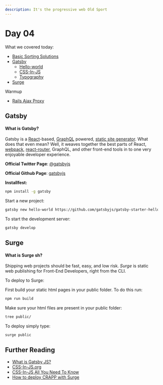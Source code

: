```yaml
---
description: It's the progressive web Old Sport
---
```


# Day 04

What we covered today:

* [Basic Sorting Solutions](https://github.com/wofockham/sei-31/tree/master/13-advanced/basic-sorts)
* [Gatsby](https://www.gatsbyjs.org/)
  * [Hello-world](https://github.com/wofockham/sei-31/tree/master/12-react/gatsby/hello-world)
  * [CSS-In-JS](https://github.com/wofockham/sei-31/tree/master/12-react/gatsby/css-in-js)
  * [Typography](https://github.com/wofockham/sei-31/tree/master/12-react/gatsby/typography)
* [Surge](https://surge.sh/)

Warmup

* [Rails Ajax Proxy](https://github.com/Yiannimoustakas/sei31-homework/tree/master/warmups/week10/day04_ajax_proxy)

## Gatsby

#### What is Gatsby?

Gatsby is a [React](https://reactjs.org/docs/getting-started.html)-based, [GraphQL](https://graphql.org/learn/) powered, [static site generator](https://www.netlify.com/blog/2017/05/25/top-ten-static-site-generators-of-2017/). What does that even mean?  Well, it weaves together the best parts of React, [webpack](https://webpack.js.org/concepts/), [react-router](https://reacttraining.com/react-router/core/guides/philosophy), GraphQL, and other front-end tools in to one very enjoyable developer experience. 

**Official Twitter Page**: [@gatsbyjs](https://twitter.com/gatsbyjs?ref_src=twsrc%5Egoogle%7Ctwcamp%5Eserp%7Ctwgr%5Eauthor)

**Official Github Page**: [gatsbyjs](https://github.com/gatsbyjs/gatsby)

**Installfest:**

```bash
npm install -g gatsby
```

Start a new project:

```bash
gatsby new hello-world https://github.com/gatsbyjs/gatsby-starter-hello-world
```

To start the development server:

```bash
gatsby develop
```

## Surge

#### What is Surge sh?

Shipping web projects should be fast, easy, and low risk. _Surge_ is static web publishing for Front-End Developers, right from the CLI.

To deploy to Surge:

First build your static html pages in your public folder. To do this run:

```bash
npm run build
```

Make sure your html files are present in your public folder:

```bash
tree public/
```

To deploy simply type:

```bash
surge public
```

## Further Reading

* [What is Gatsby JS?](https://www.mediacurrent.com/what-is-gatsby.js/)
* [CSS-In-JS.org](https://cssinjs.org/?v=v10.0.0-alpha.16)
* [CSS-In-JS All You Need To Know](https://hackernoon.com/all-you-need-to-know-about-css-in-js-984a72d48ebc)
* [How to deploy CRAPP with Surge](https://medium.freecodecamp.org/surge-vs-github-pages-deploying-a-create-react-app-project-c0ecbf317089)

